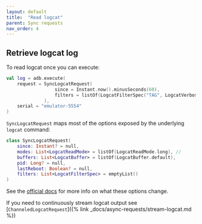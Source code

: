 ```yaml
---
layout: default
title:  "Read logcat"
parent: Sync requests
nav_order: 4
---
```


## Retrieve logcat log
To read logcat once you can execute:

```kotlin
val log = adb.execute(
    request = SyncLogcatRequest(
                  since = Instant.now().minusSeconds(60),
                  filters = listOf(LogcatFilterSpec("TAG", LogcatVerbosityLevel.E))
              ),
    serial = "emulator-5554"
)
```

`SyncLogcatRequest` maps most of the options exposed by the underlying `logcat` command:
```kotlin
class SyncLogcatRequest(
    since: Instant? = null,
    modes: List<LogcatReadMode> = listOf(LogcatReadMode.long), //
    buffers: List<LogcatBuffer> = listOf(LogcatBuffer.default),
    pid: Long? = null,
    lastReboot: Boolean? = null,
    filters: List<LogcatFilterSpec> = emptyList()
)
```

See the [official docs](https://developer.android.com/studio/command-line/logcat) for more info on what these options change.

If you need to continuously stream logcat output see [`ChanneledLogcatRequest`]({% link _docs/async-requests/stream-logcat.md %})